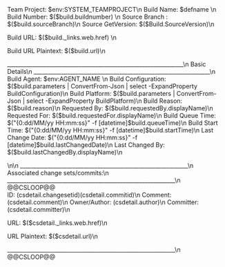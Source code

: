 <html>
<body>
Team Project: $env:SYSTEM_TEAMPROJECT\n	
Build Name: $defname \n
Build Number: $($build.buildnumber) \n
Source Branch : $($build.sourceBranch)\n
Source GetVersion: $($Build.SourceVersion)\n
<p>Build URL: $($build._links.web.href) \n</p>
<p>Build URL Plaintext: $($build.url)\n</p>
________________________________________________________________\n
Basic Details\n
________________________________________________________________\n
Build Agent: $env:AGENT_NAME \n
Build Configuration: $($build.parameters | ConvertFrom-Json | select -ExpandProperty BuildConfiguration)\n
Build Platform: $($build.parameters | ConvertFrom-Json | select -ExpandProperty BuildPlatform)\n
Build Reason: $($build.reason)\n
Requested By: $($build.requestedBy.displayName)\n
Requested For: $($build.requestedFor.displayName)\n
Build Queue Time: $("{0:dd/MM/yy HH:mm:ss}" -f [datetime]$build.queueTime)\n
Build Start Time: $("{0:dd/MM/yy HH:mm:ss}" -f [datetime]$build.startTime)\n
Last Change Date: $("{0:dd/MM/yy HH:mm:ss}" -f [datetime]$build.lastChangedDate)\n
Last Changed By: $($build.lastChangedBy.displayName)\n

\n\n
_____________________________________________________________\n
Associated change sets/commits:\n
_____________________________________________________________\n
@@CSLOOP@@  
ID: $($csdetail.changesetid)$($csdetail.commitid)\n
Comment: $($csdetail.comment)\n
Owner/Author: $($csdetail.author)\n
Committer: $($csdetail.committer)\n
<p>URL: $($csdetail._links.web.href)\n</p>
<p>URL Plaintext: $($csdetail.url)\n</p>
_____________________________________________________________\n
@@CSLOOP@@

</body>
</html>
